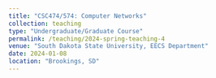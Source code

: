 ```yaml
---
title: "CSC474/574: Computer Networks"
collection: teaching
type: "Undergraduate/Graduate Course"
permalink: /teaching/2024-spring-teaching-4
venue: "South Dakota State University, EECS Department"
date: 2024-01-08
location: "Brookings, SD"
---
```


<!-- [Slides](https://www.os-book.com/OS10/slide-dir/index.html) -->

<!-- [eBook](https://os.ecci.ucr.ac.cr/slides/Abraham-Silberschatz-Operating-System-Concepts-10th-2018.pdf) -->
